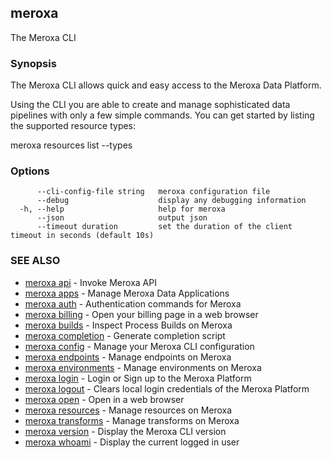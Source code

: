## meroxa

The Meroxa CLI

### Synopsis

The Meroxa CLI allows quick and easy access to the Meroxa Data Platform.

Using the CLI you are able to create and manage sophisticated data pipelines
with only a few simple commands. You can get started by listing the supported
resource types:

meroxa resources list --types


### Options

```
      --cli-config-file string   meroxa configuration file
      --debug                    display any debugging information
  -h, --help                     help for meroxa
      --json                     output json
      --timeout duration         set the duration of the client timeout in seconds (default 10s)
```

### SEE ALSO

* [meroxa api](meroxa_api.md)	 - Invoke Meroxa API
* [meroxa apps](meroxa_apps.md)	 - Manage Meroxa Data Applications
* [meroxa auth](meroxa_auth.md)	 - Authentication commands for Meroxa
* [meroxa billing](meroxa_billing.md)	 - Open your billing page in a web browser
* [meroxa builds](meroxa_builds.md)	 - Inspect Process Builds on Meroxa
* [meroxa completion](meroxa_completion.md)	 - Generate completion script
* [meroxa config](meroxa_config.md)	 - Manage your Meroxa CLI configuration
* [meroxa endpoints](meroxa_endpoints.md)	 - Manage endpoints on Meroxa
* [meroxa environments](meroxa_environments.md)	 - Manage environments on Meroxa
* [meroxa login](meroxa_login.md)	 - Login or Sign up to the Meroxa Platform
* [meroxa logout](meroxa_logout.md)	 - Clears local login credentials of the Meroxa Platform
* [meroxa open](meroxa_open.md)	 - Open in a web browser
* [meroxa resources](meroxa_resources.md)	 - Manage resources on Meroxa
* [meroxa transforms](meroxa_transforms.md)	 - Manage transforms on Meroxa
* [meroxa version](meroxa_version.md)	 - Display the Meroxa CLI version
* [meroxa whoami](meroxa_whoami.md)	 - Display the current logged in user



